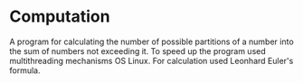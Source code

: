 # Computation
A program for calculating the number of possible partitions of a number into the sum of numbers not exceeding it. To speed up the program used multithreading mechanisms OS Linux. For calculation used Leonhard Euler's formula.
